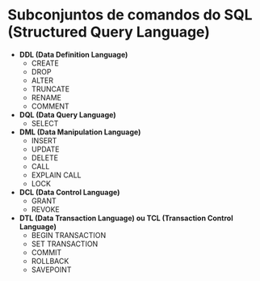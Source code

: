 # Subconjuntos de comandos do SQL (Structured Query Language)

- **DDL (Data Definition Language)**
    - CREATE
    - DROP
    - ALTER
    - TRUNCATE
    - RENAME
    - COMMENT
- **DQL (Data Query Language)**
    - SELECT
- **DML (Data Manipulation Language)**
    - INSERT
    - UPDATE
    - DELETE
    - CALL
    - EXPLAIN CALL
    - LOCK
- **DCL (Data Control Language)**
    - GRANT
    - REVOKE
- **DTL (Data Transaction Language) ou TCL (Transaction Control Language)**
    - BEGIN TRANSACTION
    - SET TRANSACTION
    - COMMIT
    - ROLLBACK
    - SAVEPOINT